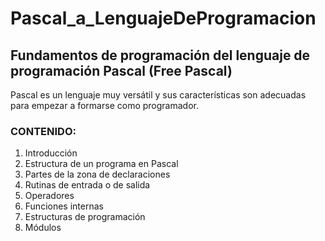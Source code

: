 # Pascal_a_LenguajeDeProgramacion
## Fundamentos de programación del lenguaje de programación Pascal (Free Pascal)

Pascal es un lenguaje muy versátil y sus características son adecuadas para empezar a formarse como programador.


### CONTENIDO:

1. Introducción
2. Estructura de un programa en Pascal
3. Partes de la zona de declaraciones
4. Rutinas de entrada o de salida
5. Operadores
6. Funciones internas
7. Estructuras de programación
8. Módulos


